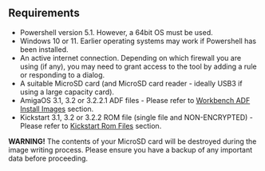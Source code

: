 ## Requirements

- Powershell version 5.1. However, a 64bit OS must be used. 
- Windows 10 or 11. Earlier operating systems may work if Powershell has been installed.
- An active internet connection. Depending on which firewall you are using (if any), you may need to grant access to the tool by adding a rule or responding to a dialog.
- A suitable MicroSD card (and MicroSD card reader - ideally USB3 if using a large capacity card).
- AmigaOS 3.1, 3.2 or 3.2.2.1 ADF files - Please refer to [Workbench ADF Install Images](instructions.html#workbench-adf-install-images) section.
- Kickstart 3.1, 3.2 or 3.2.2 ROM file (single file and NON-ENCRYPTED) - Please refer to [Kickstart Rom Files](instructions.html#kickstart-rom-files) section.
 
**WARNING!**
The contents of your MicroSD card will be destroyed during the image writing process. Please ensure you have a backup of any important data before proceeding.
